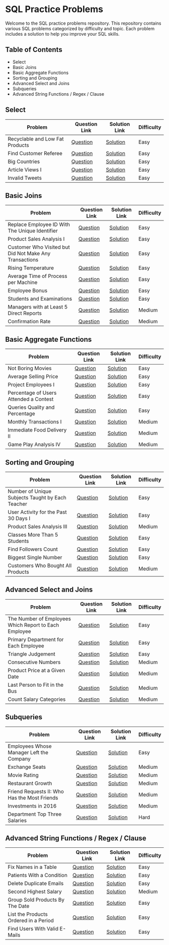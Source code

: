 # SQL Practice Problems

Welcome to the SQL practice problems repository. This repository contains various SQL problems categorized by difficulty and topic. Each problem includes a solution to help you improve your SQL skills.

## Table of Contents

- Select
- Basic Joins
- Basic Aggregate Functions
- Sorting and Grouping
- Advanced Select and Joins
- Subqueries
- Advanced String Functions / Regex / Clause

## Select

| Problem                                         | Question Link          | Solution Link        | Difficulty |
|-------------------------------------------------|------------------------|----------------------|------------|
| Recyclable and Low Fat Products                | [Question](https://leetcode.com/problems/recyclable-and-low-fat-products/description/?envType=study-plan-v2&envId=top-sql-50)  | [Solution](https://github.com/nelson123-lab/Coding-challenges/blob/5d768d99d2d12b81cc7c10f7b394f6b552989f87/SQL%2050/SELECT/1757.%20Recyclable%20and%20Low%20Fat%20Products.sql) | Easy       |
| Find Customer Referee                          | [Question](https://leetcode.com/problems/find-customer-referee/description/?envType=study-plan-v2&envId=top-sql-50)  | [Solution](https://github.com/nelson123-lab/Coding-challenges/blob/5d768d99d2d12b81cc7c10f7b394f6b552989f87/SQL%2050/SELECT/584.%20Find%20Customer%20Referee.sql) | Easy       |
| Big Countries                                  | [Question](https://leetcode.com/problems/big-countries/description/?envType=study-plan-v2&envId=top-sql-50)  | [Solution](https://github.com/nelson123-lab/Coding-challenges/blob/5d768d99d2d12b81cc7c10f7b394f6b552989f87/SQL%2050/SELECT/595.%20Big%20Countries.sql) | Easy       |
| Article Views I                                | [Question](https://leetcode.com/problems/article-views-i/description/?envType=study-plan-v2&envId=top-sql-50)  | [Solution](https://github.com/nelson123-lab/Coding-challenges/blob/5d768d99d2d12b81cc7c10f7b394f6b552989f87/SQL%2050/SELECT/1148.%20Article%20Views%20I.sql) | Easy       |
| Invalid Tweets                                 | [Question](https://leetcode.com/problems/invalid-tweets/description/?envType=study-plan-v2&envId=top-sql-50)  | [Solution](https://github.com/nelson123-lab/Coding-challenges/blob/5d768d99d2d12b81cc7c10f7b394f6b552989f87/SQL%2050/SELECT/1683.%20Invalid%20Tweets.sql) | Easy       |

## Basic Joins

| Problem                                         | Question Link          | Solution Link        | Difficulty |
|-------------------------------------------------|------------------------|----------------------|------------|
| Replace Employee ID With The Unique Identifier | [Question](https://leetcode.com/problems/replace-employee-id-with-the-unique-identifier/description/?envType=study-plan-v2&envId=top-sql-50)  | [Solution](https://github.com/nelson123-lab/Coding-challenges/blob/24c3c5c9e3b78f8f45214a5d01413c4fce5248c1/SQL%2050/BASIC%20JOINS/1378.%20Replace%20Employee%20ID%20With%20The%20Unique%20Identifier.sql) | Easy       |
| Product Sales Analysis I                        | [Question](https://leetcode.com/problems/product-sales-analysis-i/description/?envType=study-plan-v2&envId=top-sql-50)  | [Solution](https://github.com/nelson123-lab/Coding-challenges/blob/24c3c5c9e3b78f8f45214a5d01413c4fce5248c1/SQL%2050/BASIC%20JOINS/1068.%20Product%20Sales%20Analysis%20I.sql) | Easy       |
| Customer Who Visited but Did Not Make Any Transactions | [Question](https://leetcode.com/problems/customer-who-visited-but-did-not-make-any-transactions/description/?envType=study-plan-v2&envId=top-sql-50)  | [Solution](https://github.com/nelson123-lab/Coding-challenges/blob/24c3c5c9e3b78f8f45214a5d01413c4fce5248c1/SQL%2050/BASIC%20JOINS/1581.%20Customer%20Who%20Visited%20but%20Did%20Not%20Make%20Any%20Transactions.sql) | Easy       |
| Rising Temperature                             | [Question](https://leetcode.com/problems/rising-temperature/description/?envType=study-plan-v2&envId=top-sql-50)  | [Solution](https://github.com/nelson123-lab/Coding-challenges/blob/24c3c5c9e3b78f8f45214a5d01413c4fce5248c1/SQL%2050/BASIC%20JOINS/197.%20Rising%20Temperature.sql) | Easy       |
| Average Time of Process per Machine            | [Question](https://leetcode.com/problems/average-time-of-process-per-machine/description/?envType=study-plan-v2&envId=top-sql-50)  | [Solution](https://github.com/nelson123-lab/Coding-challenges/blob/24c3c5c9e3b78f8f45214a5d01413c4fce5248c1/SQL%2050/BASIC%20JOINS/1661.%20Average%20Time%20of%20Process%20per%20Machine.sql) | Easy       |
| Employee Bonus                                 | [Question](https://leetcode.com/problems/employee-bonus/description/?envType=study-plan-v2&envId=top-sql-50)  | [Solution](https://github.com/nelson123-lab/Coding-challenges/blob/24c3c5c9e3b78f8f45214a5d01413c4fce5248c1/SQL%2050/BASIC%20JOINS/577.%20Employee%20Bonus.sql) | Easy       |
| Students and Examinations                      | [Question](https://leetcode.com/problems/students-and-examinations/description/?envType=study-plan-v2&envId=top-sql-50)  | [Solution](https://github.com/nelson123-lab/Coding-challenges/blob/24c3c5c9e3b78f8f45214a5d01413c4fce5248c1/SQL%2050/BASIC%20JOINS/1280.%20Students%20and%20Examinations.sql) | Easy       |
| Managers with at Least 5 Direct Reports        | [Question](https://leetcode.com/problems/managers-with-at-least-5-direct-reports/description/?envType=study-plan-v2&envId=top-sql-50)  | [Solution](https://github.com/nelson123-lab/Coding-challenges/blob/24c3c5c9e3b78f8f45214a5d01413c4fce5248c1/SQL%2050/BASIC%20JOINS/570.%20Managers%20with%20at%20Least%205%20Direct%20Reports.sql) | Medium     |
| Confirmation Rate                              | [Question](https://leetcode.com/problems/confirmation-rate/description/?envType=study-plan-v2&envId=top-sql-50)  | [Solution](https://github.com/nelson123-lab/Coding-challenges/blob/24c3c5c9e3b78f8f45214a5d01413c4fce5248c1/SQL%2050/BASIC%20JOINS/1934.%20Confirmation%20Rate.sql) | Medium     |

## Basic Aggregate Functions

| Problem                                         | Question Link          | Solution Link        | Difficulty |
|-------------------------------------------------|------------------------|----------------------|------------|
| Not Boring Movies                              | [Question](https://leetcode.com/problems/not-boring-movies/description/?envType=study-plan-v2&envId=top-sql-50)  | [Solution](https://github.com/nelson123-lab/Coding-challenges/blob/24c3c5c9e3b78f8f45214a5d01413c4fce5248c1/SQL%2050/BASIC%20AGGREGATE%20FUNCTIONS/620.%20Not%20Boring%20Movies.sql) | Easy       |
| Average Selling Price                          | [Question](https://leetcode.com/problems/average-selling-price/description/?envType=study-plan-v2&envId=top-sql-50)  | [Solution](https://github.com/nelson123-lab/Coding-challenges/blob/24c3c5c9e3b78f8f45214a5d01413c4fce5248c1/SQL%2050/BASIC%20AGGREGATE%20FUNCTIONS/1251.%20Average%20Selling%20Price.sql) | Easy       |
| Project Employees I                            | [Question](https://leetcode.com/problems/project-employees-i/description/?envType=study-plan-v2&envId=top-sql-50)  | [Solution](https://github.com/nelson123-lab/Coding-challenges/blob/24c3c5c9e3b78f8f45214a5d01413c4fce5248c1/SQL%2050/BASIC%20AGGREGATE%20FUNCTIONS/1075.%20Project%20Employees%20I.sql) | Easy       |
| Percentage of Users Attended a Contest         | [Question](https://leetcode.com/problems/percentage-of-users-attended-a-contest/description/?envType=study-plan-v2&envId=top-sql-50)  | [Solution](https://github.com/nelson123-lab/Coding-challenges/blob/24c3c5c9e3b78f8f45214a5d01413c4fce5248c1/SQL%2050/BASIC%20AGGREGATE%20FUNCTIONS/1633.%20Percentage%20of%20Users%20Attended%20a%20Contest.sql) | Easy       |
| Queries Quality and Percentage                 | [Question](https://leetcode.com/problems/queries-quality-and-percentage/description/?envType=study-plan-v2&envId=top-sql-50)  | [Solution](https://github.com/nelson123-lab/Coding-challenges/blob/24c3c5c9e3b78f8f45214a5d01413c4fce5248c1/SQL%2050/BASIC%20AGGREGATE%20FUNCTIONS/1211.%20Queries%20Quality%20and%20Percentage.sql) | Easy       |
| Monthly Transactions I                         | [Question](https://github.com/nelson123-lab/Coding-challenges/blob/24c3c5c9e3b78f8f45214a5d01413c4fce5248c1/SQL%2050/BASIC%20AGGREGATE%20FUNCTIONS/1193.%20Monthly%20Transactions%20I.sql)  | [Solution](https://github.com/nelson123-lab/Coding-challenges/blob/24c3c5c9e3b78f8f45214a5d01413c4fce5248c1/SQL%2050/BASIC%20AGGREGATE%20FUNCTIONS/1193.%20Monthly%20Transactions%20I.sql) | Medium     |
| Immediate Food Delivery II                     | [Question](https://leetcode.com/problems/immediate-food-delivery-ii/description/?envType=study-plan-v2&envId=top-sql-50)  | [Solution](https://github.com/nelson123-lab/Coding-challenges/blob/24c3c5c9e3b78f8f45214a5d01413c4fce5248c1/SQL%2050/BASIC%20AGGREGATE%20FUNCTIONS/1174.%20Immediate%20Food%20Delivery%20II.sql) | Medium     |
| Game Play Analysis IV                          | [Question](https://leetcode.com/problems/game-play-analysis-iv/description/?envType=study-plan-v2&envId=top-sql-50)  | [Solution](https://github.com/nelson123-lab/Coding-challenges/blob/24c3c5c9e3b78f8f45214a5d01413c4fce5248c1/SQL%2050/BASIC%20AGGREGATE%20FUNCTIONS/550.%20Game%20Play%20Analysis%20IV.sql) | Medium     |

## Sorting and Grouping

| Problem                                         | Question Link          | Solution Link        | Difficulty |
|-------------------------------------------------|------------------------|----------------------|------------|
| Number of Unique Subjects Taught by Each Teacher | [Question](https://leetcode.com/problems/number-of-unique-subjects-taught-by-each-teacher/description/?envType=study-plan-v2&envId=top-sql-50)  | [Solution](https://github.com/nelson123-lab/Coding-challenges/blob/24c3c5c9e3b78f8f45214a5d01413c4fce5248c1/SQL%2050/SORTING%20AND%20GROUPING/2356.%20Number%20of%20Unique%20Subjects%20Taught%20by%20Each%20Teacher.sql) | Easy       |
| User Activity for the Past 30 Days I            | [Question](https://leetcode.com/problems/user-activity-for-the-past-30-days-i/description/?envType=study-plan-v2&envId=top-sql-50)  | [Solution](https://github.com/nelson123-lab/Coding-challenges/blob/24c3c5c9e3b78f8f45214a5d01413c4fce5248c1/SQL%2050/SORTING%20AND%20GROUPING/1141.%20User%20Activity%20for%20the%20Past%2030%20Days%20I.sql) | Easy       |
| Product Sales Analysis III                      | [Question](https://leetcode.com/problems/product-sales-analysis-iii/description/?envType=study-plan-v2&envId=top-sql-50)  | [Solution](https://github.com/nelson123-lab/Coding-challenges/blob/24c3c5c9e3b78f8f45214a5d01413c4fce5248c1/SQL%2050/SORTING%20AND%20GROUPING/1070.%20Product%20Sales%20Analysis%20III.sql) | Medium     |
| Classes More Than 5 Students                    | [Question](https://leetcode.com/problems/classes-more-than-5-students/description/?envType=study-plan-v2&envId=top-sql-50)  | [Solution](https://github.com/nelson123-lab/Coding-challenges/blob/24c3c5c9e3b78f8f45214a5d01413c4fce5248c1/SQL%2050/SORTING%20AND%20GROUPING/596.%20Classes%20More%20Than%205%20Students.sql) | Easy       |
| Find Followers Count                            | [Question](https://leetcode.com/problems/find-followers-count/description/?envType=study-plan-v2&envId=top-sql-50)  | [Solution](https://github.com/nelson123-lab/Coding-challenges/blob/24c3c5c9e3b78f8f45214a5d01413c4fce5248c1/SQL%2050/SORTING%20AND%20GROUPING/1729.%20Find%20Followers%20Count.sql) | Easy       |
| Biggest Single Number                           | [Question](https://leetcode.com/problems/biggest-single-number/description/?envType=study-plan-v2&envId=top-sql-50)  | [Solution](https://github.com/nelson123-lab/Coding-challenges/blob/24c3c5c9e3b78f8f45214a5d01413c4fce5248c1/SQL%2050/SORTING%20AND%20GROUPING/619.%20Biggest%20Single%20Number.sql) | Easy       |
| Customers Who Bought All Products               | [Question](https://leetcode.com/problems/customers-who-bought-all-products/description/?envType=study-plan-v2&envId=top-sql-50)  | [Solution](https://github.com/nelson123-lab/Coding-challenges/blob/24c3c5c9e3b78f8f45214a5d01413c4fce5248c1/SQL%2050/SORTING%20AND%20GROUPING/1045.%20Customers%20Who%20Bought%20All%20Products.sql) | Medium     |

## Advanced Select and Joins

| Problem                                         | Question Link          | Solution Link        | Difficulty |
|-------------------------------------------------|------------------------|----------------------|------------|
| The Number of Employees Which Report to Each Employee | [Question](https://leetcode.com/problems/the-number-of-employees-which-report-to-each-employee/description/?envType=study-plan-v2&envId=top-sql-50)  | [Solution](https://github.com/nelson123-lab/Coding-challenges/blob/55edd697b4823bf5e599799707235f7a5db94d9b/SQL%2050/ADVANCED%20SELECT%20AND%20JOINS/1731.%20The%20Number%20of%20Employees%20Which%20Report%20to%20Each%20Employee.sql) | Easy       |
| Primary Department for Each Employee            | [Question](https://leetcode.com/problems/primary-department-for-each-employee/description/?envType=study-plan-v2&envId=top-sql-50)  | [Solution](https://github.com/nelson123-lab/Coding-challenges/blob/55edd697b4823bf5e599799707235f7a5db94d9b/SQL%2050/ADVANCED%20SELECT%20AND%20JOINS/1789.%20Primary%20Department%20for%20Each%20Employee.sql) | Easy       |
| Triangle Judgement                              | [Question](https://leetcode.com/problems/triangle-judgement/description/?envType=study-plan-v2&envId=top-sql-50)  | [Solution](https://github.com/nelson123-lab/Coding-challenges/blob/55edd697b4823bf5e599799707235f7a5db94d9b/SQL%2050/ADVANCED%20SELECT%20AND%20JOINS/610.%20Triangle%20Judgement.sql) | Easy       |
| Consecutive Numbers                             | [Question](https://leetcode.com/problems/consecutive-numbers/description/?envType=study-plan-v2&envId=top-sql-50)  | [Solution](https://github.com/nelson123-lab/Coding-challenges/blob/55edd697b4823bf5e599799707235f7a5db94d9b/SQL%2050/ADVANCED%20SELECT%20AND%20JOINS/180.%20Consecutive%20Numbers.sql) | Medium     |
| Product Price at a Given Date                   | [Question](https://leetcode.com/problems/product-price-at-a-given-date/description/?envType=study-plan-v2&envId=top-sql-50)  | [Solution](https://github.com/nelson123-lab/Coding-challenges/blob/021adf6720a3ae4e2fde779dd18ddfeabe856412/SQL%2050/ADVANCED%20SELECT%20AND%20JOINS/1164.%20Product%20Price%20at%20a%20Given%20Date.sql) | Medium     |
| Last Person to Fit in the Bus                   | [Question](https://leetcode.com/problems/last-person-to-fit-in-the-bus/description/?envType=study-plan-v2&envId=top-sql-50)  | [Solution](https://github.com/nelson123-lab/Coding-challenges/blob/021adf6720a3ae4e2fde779dd18ddfeabe856412/SQL%2050/ADVANCED%20SELECT%20AND%20JOINS/1204.%20Last%20Person%20to%20Fit%20in%20the%20Bus.sql) | Medium     |
| Count Salary Categories                         | [Question](https://leetcode.com/problems/count-salary-categories/description/?envType=study-plan-v2&envId=top-sql-50)  | [Solution](https://github.com/nelson123-lab/Coding-challenges/blob/021adf6720a3ae4e2fde779dd18ddfeabe856412/SQL%2050/ADVANCED%20SELECT%20AND%20JOINS/1907.%20Count%20Salary%20Categories.sql) | Medium     |

## Subqueries

| Problem                                       | Question Link          | Solution Link        | Difficulty |
|-----------------------------------------------|------------------------|----------------------|------------|
| Employees Whose Manager Left the Company      | [Question](https://leetcode.com/problems/employees-whose-manager-left-the-company/description/?envType=study-plan-v2&envId=top-sql-50)  | [Solution](https://github.com/nelson123-lab/Coding-challenges/blob/021adf6720a3ae4e2fde779dd18ddfeabe856412/SQL%2050/SUBQUERIES/1978.%20Employees%20Whose%20Manager%20Left%20the%20Company.sql) | Easy       |
| Exchange Seats                                | [Question](https://leetcode.com/problems/exchange-seats/description/?envType=study-plan-v2&envId=top-sql-50)  | [Solution](https://github.com/nelson123-lab/Coding-challenges/blob/021adf6720a3ae4e2fde779dd18ddfeabe856412/SQL%2050/SUBQUERIES/626.%20Exchange%20Seats.sql) | Medium     |
| Movie Rating                                  | [Question](https://leetcode.com/problems/movie-rating/description/?envType=study-plan-v2&envId=top-sql-50)  | [Solution](https://github.com/nelson123-lab/Coding-challenges/blob/021adf6720a3ae4e2fde779dd18ddfeabe856412/SQL%2050/SUBQUERIES/1341.%20Movie%20Rating.sql) | Medium     |
| Restaurant Growth                             | [Question](https://leetcode.com/problems/restaurant-growth/description/?envType=study-plan-v2&envId=top-sql-50)  | [Solution](https://github.com/nelson123-lab/Coding-challenges/blob/021adf6720a3ae4e2fde779dd18ddfeabe856412/SQL%2050/SUBQUERIES/1321.%20Restaurant%20Growth.sql) | Medium     |
| Friend Requests II: Who Has the Most Friends  | [Question](https://leetcode.com/problems/friend-requests-ii-who-has-the-most-friends/description/?envType=study-plan-v2&envId=top-sql-50)  | [Solution](https://github.com/nelson123-lab/Coding-challenges/blob/021adf6720a3ae4e2fde779dd18ddfeabe856412/SQL%2050/SUBQUERIES/602.%20Friend%20Requests%20II%20Who%20Has%20the%20Most%20Friends.sql) | Medium     |
| Investments in 2016                           | [Question](https://leetcode.com/problems/investments-in-2016/description/?envType=study-plan-v2&envId=top-sql-50)  | [Solution](https://github.com/nelson123-lab/Coding-challenges/blob/021adf6720a3ae4e2fde779dd18ddfeabe856412/SQL%2050/SUBQUERIES/585.%20Investments%20in%202016.sql) | Medium     |
| Department Top Three Salaries                 | [Question](https://leetcode.com/problems/department-top-three-salaries/description/?envType=study-plan-v2&envId=top-sql-50)  | [Solution](https://github.com/nelson123-lab/Coding-challenges/blob/021adf6720a3ae4e2fde779dd18ddfeabe856412/SQL%2050/SUBQUERIES/185.%20Department%20Top%20Three%20Salaries.sql) | Hard       |

## Advanced String Functions / Regex / Clause

| Problem                            | Question Link          | Solution Link        | Difficulty |
|------------------------------------|------------------------|----------------------|------------|
| Fix Names in a Table               | [Question](https://leetcode.com/problems/fix-names-in-a-table/description/?envType=study-plan-v2&envId=top-sql-50)  | [Solution](https://github.com/nelson123-lab/Coding-challenges/blob/021adf6720a3ae4e2fde779dd18ddfeabe856412/SQL%2050/ADVANCED%20STRING%20FUNCTIONS/1667.%20Fix%20Names%20in%20a%20Table.sql) | Easy       |
| Patients With a Condition          | [Question](https://leetcode.com/problems/patients-with-a-condition/description/?envType=study-plan-v2&envId=top-sql-50)  | [Solution](https://github.com/nelson123-lab/Coding-challenges/blob/021adf6720a3ae4e2fde779dd18ddfeabe856412/SQL%2050/ADVANCED%20STRING%20FUNCTIONS/1527.%20Patients%20With%20a%20Condition.sql) | Easy       |
| Delete Duplicate Emails            | [Question](https://leetcode.com/problems/delete-duplicate-emails/description/?envType=study-plan-v2&envId=top-sql-50)  | [Solution](https://github.com/nelson123-lab/Coding-challenges/blob/021adf6720a3ae4e2fde779dd18ddfeabe856412/SQL%2050/ADVANCED%20STRING%20FUNCTIONS/196.%20Delete%20Duplicate%20Emails.sql) | Easy       |
| Second Highest Salary              | [Question](https://leetcode.com/problems/second-highest-salary/description/?envType=study-plan-v2&envId=top-sql-50)  | [Solution](https://github.com/nelson123-lab/Coding-challenges/blob/021adf6720a3ae4e2fde779dd18ddfeabe856412/SQL%2050/ADVANCED%20STRING%20FUNCTIONS/176.%20Second%20Highest%20Salary.sql) | Medium     |
| Group Sold Products By The Date    | [Question](https://leetcode.com/problems/group-sold-products-by-the-date/description/?envType=study-plan-v2&envId=top-sql-50)  | [Solution](https://github.com/nelson123-lab/Coding-challenges/blob/021adf6720a3ae4e2fde779dd18ddfeabe856412/SQL%2050/ADVANCED%20STRING%20FUNCTIONS/1484.%20Group%20Sold%20Products%20By%20The%20Date.sql) | Easy       |
| List the Products Ordered in a Period | [Question](https://leetcode.com/problems/list-the-products-ordered-in-a-period/description/?envType=study-plan-v2&envId=top-sql-50) | [Solution](https://github.com/nelson123-lab/Coding-challenges/blob/021adf6720a3ae4e2fde779dd18ddfeabe856412/SQL%2050/ADVANCED%20STRING%20FUNCTIONS/1327.%20List%20the%20Products%20Ordered%20in%20a%20Period.sql) | Easy       |
| Find Users With Valid E-Mails      | [Question](https://leetcode.com/problems/find-users-with-valid-e-mails/description/?envType=study-plan-v2&envId=top-sql-50)  | [Solution](https://github.com/nelson123-lab/Coding-challenges/blob/021adf6720a3ae4e2fde779dd18ddfeabe856412/SQL%2050/ADVANCED%20STRING%20FUNCTIONS/1517.%20Find%20Users%20With%20Valid%20E-Mails.sql) | Easy       |
